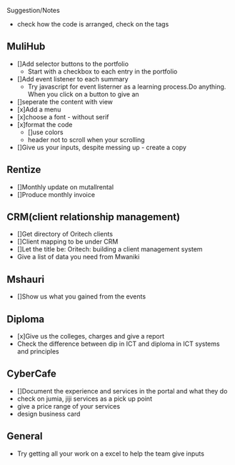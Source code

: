 Suggestion/Notes

- check how the code is arranged, check on the tags

## MuliHub

- []Add selector buttons to the portfolio
  - Start with a checkbox to each entry in the portfolio
- []Add event listener to each summary
  - Try javascript for event listerner as a learning process.Do anything. When you click on a button to give an
- []seperate the content with view
- [x]Add a menu
- [x]choose a font - without serif
- [x]format the code
  - []use colors
  - header not to scroll when your scrolling
- []Give us your inputs, despite messing up - create a copy

## Rentize

- []Monthly update on mutallrental
- []Produce monthly invoice

## CRM(client relationship management)

- []Get directory of Oritech clients
- []Client mapping to be under CRM
- []Let the title be:
  Oritech: building a client management system
- Give a list of data you need from Mwaniki

## Mshauri

- []Show us what you gained from the events

## Diploma

- [x]Give us the colleges, charges and give a report
- Check the difference between dip in ICT and diploma in ICT systems and principles

## CyberCafe

- []Document the experience and services in the portal and what they do
- check on jumia, jiji services as a pick up point
- give a price range of your services
- design business card

## General

- Try getting all your work on a excel to help the team give inputs
